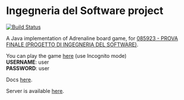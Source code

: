 # Ingegneria del Software project
[![Build Status](https://travis-ci.com/lrsb/ing-sw-2019-7.svg?token=yNsiH96VqTJK1Jj3JizM&branch=master)](https://travis-ci.com/lrsb/ing-sw-2019-7)

A Java implementation of Adrenaline board game, for [085923 - PROVA FINALE (PROGETTO DI INGEGNERIA DEL SOFTWARE)](https://www11.ceda.polimi.it/schedaincarico/schedaincarico/controller/scheda_pubblica/SchedaPublic.do?&evn_default=evento&c_classe=691149&__pj0=0&__pj1=214fcd028567da8bc874b070cc3683eb).

You can play the game [here](https://webswing.herokuapp.com/) (use Incognito mode)\
**USERNAME**: user\
**PASSWORD**: user

Docs [here](https://lrsb.github.io/ing-sw-2019-7/).

Server is available [here](https://ing-sw-2019-7.herokuapp.com/).
